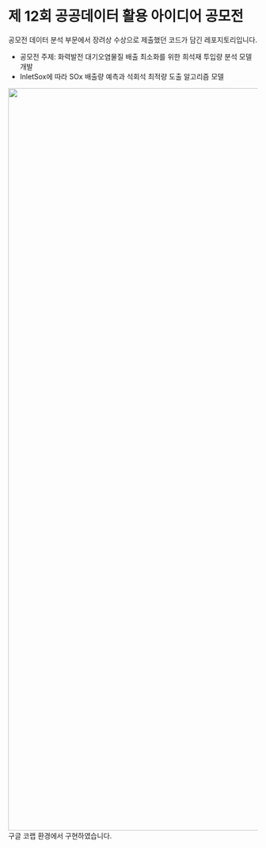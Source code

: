 # 제 12회 공공데이터 활용 아이디어 공모전
공모전 데이터 분석 부문에서 장려상 수상으로 제출했던 코드가 담긴 레포지토리입니다.

- 공모전 주제: 화력발전 대기오염물질 배출 최소화를 위한 희석재 투입량 분석 모델 개발
- InletSox에 따라 SOx 배출량 예측과 석회석 최적량 도출 알고리즘 모델
<img src="[이미지주소.png](https://github.com/user-attachments/assets/6803741f-b02e-4712-85a7-5d1c90e6f25f)" width="998" height="1496"/>
구글 코랩 환경에서 구현하였습니다.
